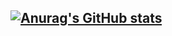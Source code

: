 ## [![Anurag's GitHub stats](https://github-readme-stats.vercel.app/apiLeoMiriZ=anuraghazra)](https://github.com/anuraghazra/github-readme-stats)


